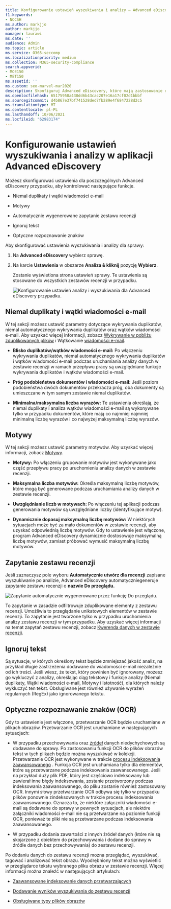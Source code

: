 ```yaml
---
title: Konfigurowanie ustawień wyszukiwania i analizy — Advanced eDiscovery
f1.keywords:
- NOCSH
ms.author: markjjo
author: markjjo
manager: laurawi
ms.date: ''
audience: Admin
ms.topic: article
ms.service: O365-seccomp
ms.localizationpriority: medium
ms.collection: M365-security-compliance
search.appverid:
- MOE150
- MET150
ms.assetid: ''
ms.custom: seo-marvel-mar2020
description: Skonfiguruj Advanced eDiscovery, które mają zastosowanie do wszystkich zestawie recenzji w przypadku. Dotyczy to również ustawień analizy i optycznego rozpoznawania znaków.
ms.openlocfilehash: 65175950a430dd6b43cac207e16a17cf02d1bbbf
ms.sourcegitcommit: d4b867e37bf741528ded7fb289e4f6847228d2c5
ms.translationtype: MT
ms.contentlocale: pl-PL
ms.lasthandoff: 10/06/2021
ms.locfileid: "62983174"
---
```

# <a name="configure-search-and-analytics-settings-in-advanced-ediscovery"></a>Konfigurowanie ustawień wyszukiwania i analizy w aplikacji Advanced eDiscovery

Możesz skonfigurować ustawienia dla poszczególnych Advanced eDiscovery przypadku, aby kontrolować następujące funkcje.

- Niemal duplikaty i wątki wiadomości e-mail

- Motywy

- Automatycznie wygenerowane zapytanie zestawu recenzji

- Ignoruj tekst

- Optyczne rozpoznawanie znaków

Aby skonfigurować ustawienia wyszukiwania i analizy dla sprawy:

1. Na **Advanced eDiscovery** wybierz sprawę.

2. Na karcie **Ustawienia** w obszarze **Analiza & kliknij** pozycję **Wybierz**.

   Zostanie wyświetlona strona ustawień sprawy. Te ustawienia są stosowane do wszystkich zestawów recenzji w przypadku.

   ![Konfigurowanie ustawień analizy i wyszukiwania dla Advanced eDiscovery przypadku.](../media/AeDCaseSettings.png)

## <a name="near-duplicates-and-email-threading"></a>Niemal duplikaty i wątki wiadomości e-mail

W tej sekcji możesz ustawić parametry dotyczące wykrywania duplikatów, niemal automatycznego wykrywania duplikatów oraz wątków wiadomości e-mail. Aby uzyskać więcej informacji, zobacz [Wykrywanie w pobliżu zduplikowanych plików](near-duplicate-detection-in-advanced-ediscovery.md) i Wątkowanie [wiadomości e-mail](email-threading-in-advanced-ediscovery.md).

- **Blisko duplikatów/wątków wiadomości e-mail:** Po włączeniu wykrywania duplikatów, niemal automatycznego wykrywania duplikatów i wątków wiadomości e-mail podczas uruchamiania analizy danych w zestawie recenzji w ramach przepływu pracy są uwzględniane funkcje wykrywania duplikatów i wątków wiadomości e-mail.

- **Próg podobieństwa dokumentów i wiadomości e-mail:** Jeśli poziom podobieństwa dwóch dokumentów przekracza próg, oba dokumenty są umieszczane w tym samym zestawie niemal duplikatów.

- **Minimalna/maksymalna liczba wyrazów:** Te ustawienia określają, że niemal duplikaty i analiza wątków wiadomości e-mail są wykonywane tylko w przypadku dokumentów, które mają co najmniej najmniej minimalną liczbę wyrazów i co najwyżej maksymalną liczbę wyrazów.

## <a name="themes"></a>Motywy

W tej sekcji możesz ustawić parametry motywów. Aby uzyskać więcej informacji, zobacz [Motywy](themes-in-advanced-ediscovery.md).

- **Motywy:** Po włączeniu grupowanie motywów jest wykonywane jako część przepływu pracy po uruchomieniu analizy danych w zestawie recenzji.

- **Maksymalna liczba motywów:** Określa maksymalną liczbę motywów, które mogą być generowane podczas uruchamiania analizy danych w zestawie recenzji.

- **Uwzględnianie liczb w motywach:** Po włączeniu tej aplikacji podczas generowania motywów są uwzględniane liczby (identyfikujące motyw). 

- **Dynamicznie dopasuj maksymalną liczbę motywów:** W niektórych sytuacjach może być za mało dokumentów w zestawie recenzji, aby uzyskać odpowiednią liczbę motywów. Gdy to ustawienie jest włączone, program Advanced eDiscovery dynamicznie dostosowuje maksymalną liczbę motywów, zamiast próbować wymusić maksymalną liczbę motywów.

## <a name="review-set-query"></a>Zapytanie zestawu recenzji

Jeśli zaznaczysz pole wyboru **Automatycznie utwórz dla recenzji** zapisane wyszukiwanie po analizie, Advanced eDiscovery automatyczniegeneruje zapytanie zestawu recenzji o **nazwie Do przeglądu.** 

![Zapytanie automatycznie wygenerowane przez funkcję Do przeglądu.](../media/AeDForReviewQuery.png)

To zapytanie w zasadzie odfiltrowuje zduplikowane elementy z zestawu recenzji. Umożliwia to przeglądanie unikatowych elementów w zestawie recenzji. To zapytanie jest tworzone tylko w przypadku uruchomienia analizy zestawu recenzji w tym przypadku. Aby uzyskać więcej informacji na temat zapytań zestawu recenzji, zobacz [Kwerenda danych w zestawie recenzji](review-set-search.md).

## <a name="ignore-text"></a>Ignoruj tekst

Są sytuacje, w których określony tekst będzie zmniejszać jakość analiz, na przykład długie zastrzeżenia dodawane do wiadomości e-mail niezależnie od ich treści. Jeśli wiesz, że tekst, który powinien być ignorowany, możesz go wykluczyć z analizy, określając ciąg tekstowy i funkcje analizy (Niemal duplikaty, Wątki wiadomości e-mail, Motywy i Istotność), dla których należy wykluczyć ten tekst. Obsługiwane jest również używanie wyrażeń regularnych (RegEx) jako ignorowanego tekstu.

## <a name="optical-character-recognition-ocr"></a>Optyczne rozpoznawanie znaków (OCR)

Gdy to ustawienie jest włączone, przetwarzanie OCR będzie uruchamiane w plikach obrazów. Przetwarzanie OCR jest uruchamiane w następujących sytuacjach:

- W przypadku przechowywania oraz [źródeł](non-custodial-data-sources.md) danych niedychychowych są dodawane do sprawy. Po zastosowaniu funkcji OCR do plików obrazów tekst w tych plikach będzie można wyszukiwać w kolekcji. Przetwarzanie OCR jest wykonywane w trakcie [procesu indeksowania zaawansowanego](indexing-custodian-data.md) . Funkcja OCR jest uruchamiana tylko dla elementów, które są przetwarzane podczas indeksowania zaawansowanego. Jeśli na przykład duży plik PDF, który jest częściowo indeksowany lub zawierał inne błędy indeksowania, zostanie przetworzony podczas indeksowania zaawansowanego, do pliku zostanie również zastosowany OCR. Innymi słowy przetwarzanie OCR odbywa się tylko w przypadku plików ponownie zindeksowanych w trakcie procesu indeksowania zaawansowanego. Oznacza to, że niektóre załączniki wiadomości e-mail są dodawane do sprawy w pewnych sytuacjach, ale niektóre załączniki wiadomości e-mail nie są przetwarzane na poziomie funkcji OCR, ponieważ te pliki nie są przetwarzane podczas indeksowania zaawansowanego.

- W przypadku dodania zawartości z innych źródeł danych (które nie są skojarzone z obiektem do przechowywania i dodane do sprawy w źródle danych bez przechowywania) do zestawu recenzji.

Po dodaniu danych do zestawu recenzji można przeglądać, wyszukiwać, tagować i analizować tekst obrazu. Wyodrębniony tekst można wyświetlić w przeglądarce tekstu wybranego pliku obrazu w zestawie recenzji. Więcej informacji można znaleźć w następujących artykułach:

- [Zaawansowane indeksowanie danych przetwarzających](indexing-custodian-data.md)

- [Dodawanie wyników wyszukiwania do zestawu recenzji](add-data-to-review-set.md#optical-character-recognition)

- [Obsługiwane typy plików obrazów](supported-filetypes-ediscovery20.md#image)
